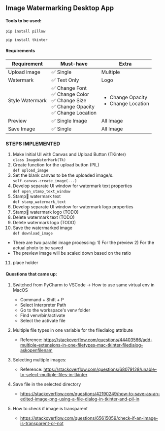 ## Image Watermarking Desktop App

#### Tools to be used:
```pip install pillow```

```pip install tkinter```

#### Requirements
| Requirement  | Must-have                                                                                                          | Extra      |
|--------------|--------------------------------------------------------------------------------------------------------------------|------------|
| Upload image | ✅ Single                                                                                                           | Multiple   |
| Watermark    | ✅ Text Only                                                                                                        | Logo       |
| Style Watermark | ✅ Change Font<br>✅ Change Color<br>✅ Change Size<br>✅ Change Opacity<br>✅ Change Location | <ul><li>Change Opacity</li><li>Change Location</li></ul>       |
| Preview      | ✅ Single Image                                                                                                     | All Image  |
| Save Image   | ✅ Single                                                                                                           | All Image  |

### STEPS IMPLEMENTED
1. Make Initial UI with Canvas and Upload Button (TKinter)<br>```class ImageWaterMark(Tk)``` 
2. Create function for the upload button (PIL)<br>```def upload_image```
3. Set the blank canvas to be the uploaded image/s.<br>```self.canvas.create_image(...)```
4. Develop separate UI window for watermark text properties<br>```def open_stamp_text_window```
5. Stamp💟 watermark text<br> ```def stamp_watermark_text```
6. Develop separate UI window for watermark logo properties
7. Stamp💟 watermark logo (TODO)
8. Delete watermark text (TODO)
9. Delete watermark logo (TODO)
10. Save the watermarked image<br> ```def download_image```
   * There are two parallel image processing: 1) For the preview 2) For the actual photo to be saved
   * The preview image will be scaled down based on the ratio
11. place holder


#### Questions that came up:
1. Switched from PyCharm to VSCode -> How to use same virtual env in MacOS
    * Command + Shift + P 
    * Select Interpreter Path
    * Go to the workspace's venv folder
    * Find venv/bin/activate
    * Select the activate file

2. Multiple file types in one variable for the filedialog attribute
    * Reference: https://stackoverflow.com/questions/44403566/add-multiple-extensions-in-one-filetypes-mac-tkinter-filedialog-askopenfilenam


3. Selecting multiple images:
    * Reference: https://stackoverflow.com/questions/68079128/unable-to-select-multiple-files-in-tkinter

4. Save file in the selected directory
    * https://stackoverflow.com/questions/42190249/how-to-save-as-an-edited-image-png-using-a-file-dialog-in-tkinter-and-pil-in

5. How to check if image is transparent
    * https://stackoverflow.com/questions/65615059/check-if-an-image-is-transparent-or-not






